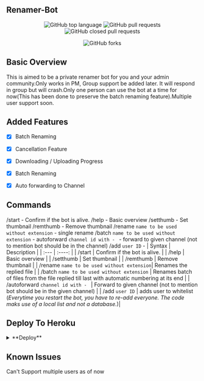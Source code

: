 ## Renamer-Bot
<p align="center" > <img alt="GitHub top language" src="https://img.shields.io/github/languages/top/Wolfy024/Renamer-Bot?style=plastic">
 <a> <img alt="GitHub pull requests" src="https://img.shields.io/github/issues-pr-raw/Wolfy024/Renamer-Bot?color=blue&label=Open%20PRs"> <img alt="GitHub closed pull requests" src="https://img.shields.io/github/issues-pr-closed-raw/Wolfy024/Renamer-Bot?color=blue&label=Closed%20PRs"> </a> </p>

<p align="center" > <img alt="GitHub forks" src="https://img.shields.io/github/forks/Wolfy024/Renamer-Bot?logoColor=blue&style=social"> </p>

## Basic Overview

This is aimed to be a private renamer bot for you and your admin community.Only works in PM, Group support be added later. It will respond in group but will crash.Only one person can use the bot at a time for now(This has been done to preserve the batch renaming feature).Multiple user support soon.

## Added Features

- [x] Batch Renaming
- [x] Cancellation Feature
- [x] Downloading / Uploading Progress
- [x] Batch Renaming
- [x] Auto forwarding to Channel


## Commands

/start - Confirm if the bot is alive.
/help - Basic overview
/setthumb - Set thumbnail
/remthumb - Remove thumbnail
/rename `name to be used without extension` - single rename
/batch `name to be used without extension` - 
autoforward `channel id with - ` - forward to given channel (not to  mention bot should be in the channel)
/add `user ID` - 
| Syntax      | Description | 
| :---        |    :----:   |
| /start      | Confirm if the bot is alive. |
| /help       | Basic overview |
| /setthumb   | Set thumbnail | 
| /remthumb   | Remove thumbnail | 
| /rename `name to be used without extension`| Renames the replied file |
| /batch `name to be used without extension` | Renames batch of files from the file replied till last with automatic numbering at its end |
| /autoforward `channel id with - ` | Forward to given channel (not to  mention bot should be in the given channel) |
| /add `user ID`  | adds user to whitelist (_Everytime you restart the bot, you have to re-add everyone. The code maks use of a local list and not a database._)|



## Deploy To Heroku 
<details>
 <summary> **Deploy** </summary>
Fill the VARS correctly and turn on the dyno worker.
[![Deploy](https://www.herokucdn.com/deploy/button.svg)](https://heroku.com/deploy?template=https://github.com/Wolfy024/Renamer-Bot)
</details>

## Known Issues
Can't Support multiple users as of now
